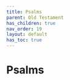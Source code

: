 ```yaml
---
title: Psalms
parent: Old Testament
has_children: true
nav_order: 19
layout: default
has_toc: true
---
```


# Psalms
